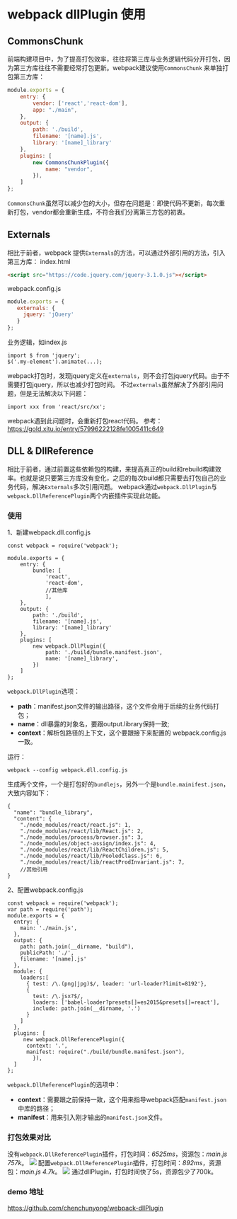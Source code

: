 # webpack dllPlugin 使用
## CommonsChunk
前端构建项目中，为了提高打包效率，往往将第三库与业务逻辑代码分开打包，因为第三方库往往不需要经常打包更新。webpack建议使用`CommonsChunk` 来单独打包第三方库：
```js
module.exports = {
    entry: {
        vendor: ['react','react-dom'],
        app: "./main",
    },
    output: {
        path: './build',
        filename: '[name].js',
        library: '[name]_library'
    },
    plugins: [
        new CommonsChunkPlugin({
            name: "vendor",
        }),
    ]
};
```

`CommonsChunk`虽然可以减少包的大小，但存在问题是：即使代码不更新，每次重新打包，vendor都会重新生成，不符合我们分离第三方包的初衷。
## Externals
相比于前者，webpack 提供`Externals`的方法，可以通过外部引用的方法，引入第三方库：
index.html
```html
<script src="https://code.jquery.com/jquery-3.1.0.js"></script>
```
webpack.config.js
```js
module.exports = {
   externals: {
     jquery: 'jQuery'
   }
};
```
业务逻辑，如index.js
```
import $ from 'jquery';
$('.my-element').animate(...);
```
webpack打包时，发现jquery定义在`externals`，则不会打包jquery代码。由于不需要打包jquery，所以也减少打包时间。
不过`externals`虽然解决了外部引用问题，但是无法解决以下问题：
```
import xxx from 'react/src/xx';
```
webpack遇到此问题时，会重新打包react代码。
参考：https://gold.xitu.io/entry/57996222128fe1005411c649
## DLL & DllReference
相比于前者，通过前置这些依赖包的构建，来提高真正的build和rebuild构建效率。也就是说只要第三方库没有变化，之后的每次build都只需要去打包自己的业务代码，解决`Externals`多次引用问题。
webpack通过`webpack.DllPlugin`与`webpack.DllReferencePlugin`两个内嵌插件实现此功能。
### 使用
1、新建webpack.dll.config.js
```
const webpack = require('webpack');

module.exports = {
    entry: {
        bundle: [
            'react',
            'react-dom',
            //其他库
            ],
    },
    output: {
        path: './build',
        filename: '[name].js',
        library: '[name]_library'
    },
    plugins: [
        new webpack.DllPlugin({
            path: './build/bundle.manifest.json',
            name: '[name]_library',
        })
    ]
};

```

`webpack.DllPlugin`选项：
- **path**：manifest.json文件的输出路径，这个文件会用于后续的业务代码打包；
- **name**：dll暴露的对象名，要跟output.library保持一致;
- **context**：解析包路径的上下文，这个要跟接下来配置的 webpack.config.js 一致。

运行：
```
webpack --config webpack.dll.config.js
```
生成两个文件，一个是打包好的`bundlejs`，另外一个是`bundle.mainifest.json`，大致内容如下：
```
{
  "name": "bundle_library",
  "content": {
    "./node_modules/react/react.js": 1,
    "./node_modules/react/lib/React.js": 2,
    "./node_modules/process/browser.js": 3,
    "./node_modules/object-assign/index.js": 4,
    "./node_modules/react/lib/ReactChildren.js": 5,
    "./node_modules/react/lib/PooledClass.js": 6,
    "./node_modules/react/lib/reactProdInvariant.js": 7,
    //其他引用
}
```
2、配置webpack.config.js
```
const webpack = require('webpack');
var path = require('path');
module.exports = {
  entry: {
    main: './main.js',
  },
  output: {
    path: path.join(__dirname, "build"),
    publicPath: './',
    filename: '[name].js'
  },
  module: {
    loaders:[
      { test: /\.(png|jpg)$/, loader: 'url-loader?limit=8192'},
      {
        test: /\.jsx?$/,
        loaders: ['babel-loader?presets[]=es2015&presets[]=react'],
        include: path.join(__dirname, '.')
      }
    ]
  },
  plugins: [
     new webpack.DllReferencePlugin({
      context: '.',
      manifest: require("./build/bundle.manifest.json"),
        }),
  ]
};
```

`webpack.DllReferencePlugin`的选项中：
- **context**：需要跟之前保持一致，这个用来指导webpack匹配`manifest.json`中库的路径；
- **manifest**：用来引入刚才输出的`manifest.json`文件。

### 打包效果对比
没有`webpack.DllReferencePlugin`插件，打包时间：*6525ms*，资源包：*main.js 757k*。
![](/images/front/withoutDll.png)
配置`webpack.DllReferencePlugin`插件，打包时间：*892ms*，资源包：*main.js 4.7k*。
![](/images/front/dll.png)
通过dllPlugin，打包时间快了5s，资源包少了700k。
### demo 地址
https://github.com/chenchunyong/webpack-dllPlugin